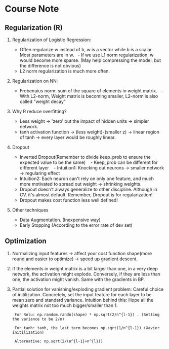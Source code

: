 # Course Note 

## Regularization (R)

1. Regularization of Logistic Regression: 
    - Often regularize w instead of b, w is a vector while b is a scalar. Most parameters are in w. 
    - If we use L1 norm regularization, w would become more sparse. (May help compressing the model, but the difference is not obvious)
    - L2 norm regularization is much more often. 

2. Regularization on NN:
    - Frobenuius norm: sum of the square of elements in weight matrix. 
    - With L2-norm, Weight matrix is becoming smaller, L2-norm is also called "weight decay"
  
3. Why R reduce overfitting?
    - Less weight -> 'zero' out the impact of hidden units -> simpler network. 
    - tanh activation function -> (less weight)-(smaller z) -> linear region of tanh -> every layer would be roughly linear. 

4. Dropout
    - Inverted Dropout(Remember to divide keep_prob to ensure the expected value to be the same)
    - Keep_prob can be different for different layer
    - Intuition1: Knocking out neurons -> smaller network -> regularing effect
    - Intuition2: Each neuron can't rely on only one feature, and much more motivated to spread out weight -> shrinking weights.
    - Dropout doesn't always generalize to other discipline. Although in CV. it's almost default. Remember, Dropout is for regularization!
    - Dropout makes cost function less well defined!
    
 5. Other techniques
    - Data Augmentation. (Inexpensive way)
    - Early Stopping (According to the error rate of dev set)
    
## Optimization

1. Normalizing input features -> affect your cost function shape(more round and easier to optimize) -> speed up gradient descent.

2. If the elements in weight matrix is a bit larger than one, in a very deep network, the activation might explode. Conversely, if they are less than one, the activation might vanish. Same with the gradients in BP. 

3. Partial solution for vanishing/exploding gradient problem: Careful choice of initilization. Concretely, set the input feature for each layer to be mean zero and standard variance. Intuition behind this: Hope all the weights matrix not too much bigger/smaller than 1. 

        For Relu: np.random.randn(shape) * np.sqrt(2/n^{l-1}) . (Setting the variance to be 2/n) 

        For tanh: tanh, the last term becomes np.sqrt(1/n^{l-1}) (Xavier initilization)
        
        Alternative: np.sqrt(2/(n^{l-1}+n^{l}))
        
